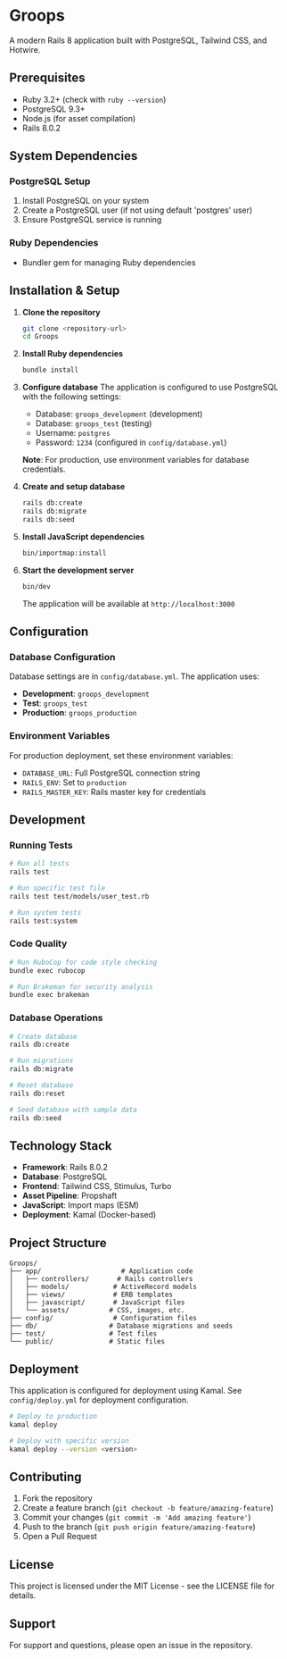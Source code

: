 # Groops

A modern Rails 8 application built with PostgreSQL, Tailwind CSS, and Hotwire.

## Prerequisites

- Ruby 3.2+ (check with `ruby --version`)
- PostgreSQL 9.3+ 
- Node.js (for asset compilation)
- Rails 8.0.2

## System Dependencies

### PostgreSQL Setup
1. Install PostgreSQL on your system
2. Create a PostgreSQL user (if not using default 'postgres' user)
3. Ensure PostgreSQL service is running

### Ruby Dependencies
- Bundler gem for managing Ruby dependencies

## Installation & Setup

1. **Clone the repository**
   ```bash
   git clone <repository-url>
   cd Groops
   ```

2. **Install Ruby dependencies**
   ```bash
   bundle install
   ```

3. **Configure database**
   The application is configured to use PostgreSQL with the following settings:
   - Database: `groops_development` (development)
   - Database: `groops_test` (testing)
   - Username: `postgres`
   - Password: `1234` (configured in `config/database.yml`)

   **Note**: For production, use environment variables for database credentials.

4. **Create and setup database**
   ```bash
   rails db:create
   rails db:migrate
   rails db:seed
   ```

5. **Install JavaScript dependencies**
   ```bash
   bin/importmap:install
   ```

6. **Start the development server**
   ```bash
   bin/dev
   ```

   The application will be available at `http://localhost:3000`

## Configuration

### Database Configuration
Database settings are in `config/database.yml`. The application uses:
- **Development**: `groops_development`
- **Test**: `groops_test` 
- **Production**: `groops_production`

### Environment Variables
For production deployment, set these environment variables:
- `DATABASE_URL`: Full PostgreSQL connection string
- `RAILS_ENV`: Set to `production`
- `RAILS_MASTER_KEY`: Rails master key for credentials

## Development

### Running Tests
```bash
# Run all tests
rails test

# Run specific test file
rails test test/models/user_test.rb

# Run system tests
rails test:system
```

### Code Quality
```bash
# Run RuboCop for code style checking
bundle exec rubocop

# Run Brakeman for security analysis
bundle exec brakeman
```

### Database Operations
```bash
# Create database
rails db:create

# Run migrations
rails db:migrate

# Reset database
rails db:reset

# Seed database with sample data
rails db:seed
```

## Technology Stack

- **Framework**: Rails 8.0.2
- **Database**: PostgreSQL
- **Frontend**: Tailwind CSS, Stimulus, Turbo
- **Asset Pipeline**: Propshaft
- **JavaScript**: Import maps (ESM)
- **Deployment**: Kamal (Docker-based)

## Project Structure

```
Groops/
├── app/                    # Application code
│   ├── controllers/       # Rails controllers
│   ├── models/           # ActiveRecord models
│   ├── views/            # ERB templates
│   ├── javascript/       # JavaScript files
│   └── assets/          # CSS, images, etc.
├── config/               # Configuration files
├── db/                  # Database migrations and seeds
├── test/                # Test files
└── public/              # Static files
```

## Deployment

This application is configured for deployment using Kamal. See `config/deploy.yml` for deployment configuration.

```bash
# Deploy to production
kamal deploy

# Deploy with specific version
kamal deploy --version <version>
```

## Contributing

1. Fork the repository
2. Create a feature branch (`git checkout -b feature/amazing-feature`)
3. Commit your changes (`git commit -m 'Add amazing feature'`)
4. Push to the branch (`git push origin feature/amazing-feature`)
5. Open a Pull Request

## License

This project is licensed under the MIT License - see the LICENSE file for details.

## Support

For support and questions, please open an issue in the repository.
